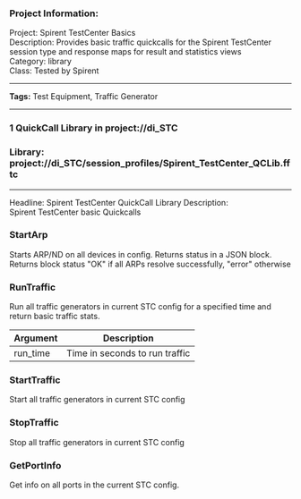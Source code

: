 ### Project Information:
Project: Spirent TestCenter Basics  
Description: Provides basic traffic quickcalls for the Spirent TestCenter session type and response maps for result and statistics views   
Category: library  
Class: Tested by Spirent  
  
___
<b>Tags:</b> Test Equipment, Traffic Generator  
  
___
### 1 QuickCall Library in project://di_STC
### Library: project://di_STC/session_profiles/Spirent_TestCenter_QCLib.fftc
___
Headline: Spirent TestCenter QuickCall Library
Description:  
Spirent TestCenter basic Quickcalls  
  
### StartArp
Starts ARP/ND on all devices in config. Returns status in a JSON block.
Returns block 
 status "OK" if all ARPs resolve successfully, "error" otherwise
### RunTraffic
Run all traffic generators in current STC config for a specified time and return basic traffic stats.

Argument | Description
------------ | -------------
run_time | Time in seconds to run traffic
### StartTraffic
Start all traffic generators in current STC config
### StopTraffic
Stop all traffic generators in current STC config
### GetPortInfo
Get info on all ports in the current STC config.
